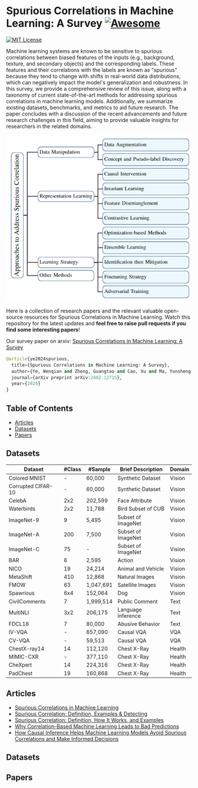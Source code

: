 # Spurious Correlations in Machine Learning: A Survey [![Awesome](https://cdn.rawgit.com/sindresorhus/awesome/d7305f38d29fed78fa85652e3a63e154dd8e8829/media/badge.svg)](https://github.com/sindresorhus/awesome)

[![MIT License](https://img.shields.io/badge/license-MIT-green.svg)](https://opensource.org/licenses/MIT) 

Machine learning systems are known to be sensitive to spurious correlations between biased features of the inputs (e.g., background, texture, and secondary objects) and the corresponding labels. These features and their correlations with the labels are known as "spurious" because they tend to change with shifts in real-world data distributions, which can negatively impact the model's generalization and robustness. In this survey, we provide a comprehensive review of this issue, along with a taxonomy of current state-of-the-art methods for addressing spurious correlations in machine learning models. Additionally, we summarize existing datasets, benchmarks, and metrics to aid future research. The paper concludes with a discussion of the recent advancements and future research challenges in this field, aiming to provide valuable insights for researchers in the related domains.    

![Taxonomy](./taxonomy.png)

Here is a collection of research papers and the relevant valuable open-source resources for Spurious Correlations in Machine Learning. Watch this repository for the latest updates and **feel free to raise pull requests if you find some interesting papers**!

Our survey paper on arxiv: [Spurious Correlations in Machine Learning: A Survey](https://arxiv.org/abs/2402.12715v1) 

```python
@article{ye2024spurious,
  title={Spurious Correlations in Machine Learning: A Survey},
  author={Ye, Wenqian and Zheng, Guangtao and Cao, Xu and Ma, Yunsheng and Hu, Xia and Zhang, Aidong},
  journal={arXiv preprint arXiv:2402.12715},
  year={2024}
}
```

## Table of Contents

- [Articles](#articles)
- [Datasets](#datasets)
- [Papers](#papers)


## Datasets

|  Dataset  |  #Class  |  #Sample  |  Brief Description  |  Domain  | 
|----------------------------|------|-------------------------|-----------------------------------|--------------------------|
| Colored MNIST |  -  |  60,000  |  Synthetic Dataset  |  Vision  |    
| Corrupted CIFAR-10 |  -  |  60,000  |  Synthetic Dataset  |  Vision  |    
| CelebA |  2x2  |  202,599  |  Face Attribute  |  Vision  |    
| Waterbirds |  2x2  |  11,788  |  Bird Subset of CUB  |  Vision  |    
| ImageNet-9 | 9 | 5,495 | Subset of ImageNet | Vision | 
| ImageNet-A | 200 | 7,500 | Subset of ImageNet | Vision | 
| ImageNet-C | 75 | - | Subset of ImageNet | Vision | 
| BAR | 6 | 2,595 | Action | Vision | 
| NICO | 19 | 24,214 | Animal and Vehicle | Vision | 
| MetaShift | 410 | 12,868 | Natural Images | Vision | 
| FMOW | 63 | 1,047,691 | Satellite Images | Vision | 
| Spawrious | 6x4 | 152,064 | Dog | Vision | 
| CivilComments | 7 | 1,999,514 | Public Comment | Text | 
| MultiNLI | 3x2 | 206,175 | Language Inference | Text |
| FDCL18 | 7 | 80,000 | Abusive Behavior | Text |
| IV-VQA | - | 657,090 | Causal VQA | VQA |
| CV-VQA | - | 59,513 | Causal VQA | VQA |
| ChestX-ray14 | 14 | 112,120 | Chest X-Ray | Health |
| MIMIC-CXR | - | 377,110 | Chest X-Ray | Health |
| CheXpert | 14 | 224,316 | Chest X-Ray | Health |
| PadChest | 19 | 160,868 | Chest X-Ray | Health | 


## Articles
- [Spurious Correlations in Machine Learning](https://www.doczamora.com/spurious-correlations-in-machine-learning)
- [Spurious Correlation: Definition, Examples & Detecting](https://statisticsbyjim.com/basics/spurious-correlation/)
- [Spurious Correlation: Definition, How It Works, and Examples](https://www.investopedia.com/terms/s/spurious_correlation.asp)
- [Why Correlation-Based Machine Learning Leads to Bad Predictions](https://causalens.com/resources/white-papers/why-correlation-based-machine-learning-leads-to-bad-predictions/)
- [How Causal Inference Helps Machine Learning Models Avoid Spurious Correlations and Make Informed Decisions](https://www.linkedin.com/pulse/how-causal-inference-helps-machine-learning-models-avoid-harrison/)

## Datasets


## Papers
